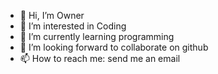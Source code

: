 - 👋 Hi, I’m Owner
- 👀 I’m interested in Coding
- 🌱 I’m currently learning programming
- 💞️ I’m looking forward to collaborate on github
- 📫 How to reach me: send me an email

<!---
QB-621P/QB-621P is a ✨ special ✨ repository because its `README.md` (this file) appears on your GitHub profile.
You can click the Preview link to take a look at your changes.
--->
